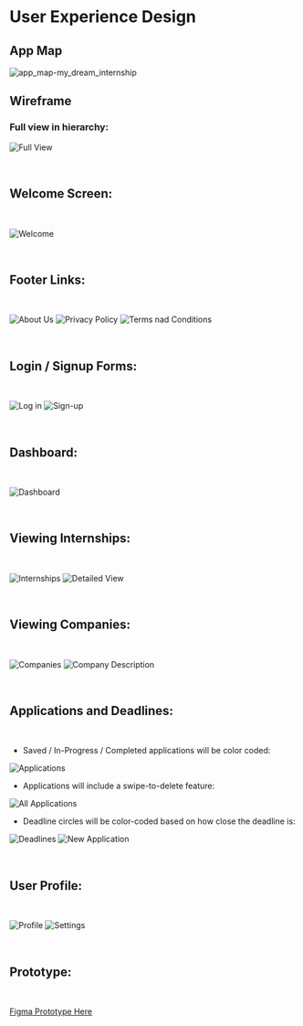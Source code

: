 # User Experience Design

## App Map

![app_map-my_dream_internship](https://user-images.githubusercontent.com/38569809/194262809-f5e4f1b4-4787-45c1-9b88-4d6651ab86de.png)


## Wireframe 

### Full view in hierarchy:
![Full View](https://user-images.githubusercontent.com/38569809/194262933-670cd4d6-51f8-4ae6-8a7e-e01b70c22277.png)

<br>

## Welcome Screen:

<br>

![Welcome](https://user-images.githubusercontent.com/38569809/194262971-64f34cd9-7838-4f5b-8e42-d2a91d4e1ee1.png)

<br>

## Footer Links:

<br>

![About Us](https://user-images.githubusercontent.com/38569809/194263034-35c0ec6e-8a24-4913-9847-edc00a61c8e4.png)
![Privacy Policy](https://user-images.githubusercontent.com/38569809/194263035-f3276d63-08b4-4f33-9c20-ad07d0e0f51f.png)
![Terms nad Conditions](https://user-images.githubusercontent.com/38569809/194263037-44c48cfa-8dac-42f4-8697-a86fd88ea4b0.png)

<br>

## Login / Signup Forms:

<br>

![Log in](https://user-images.githubusercontent.com/38569809/194263082-df1a0ecc-dac0-44f4-b8a6-acde73795cf8.png)
![Sign-up](https://user-images.githubusercontent.com/38569809/194263084-c23b9570-27a2-4b66-bb8b-ece607474f4d.png)

<br>

## Dashboard:

<br>

![Dashboard](https://user-images.githubusercontent.com/38569809/194263117-87393357-6cc3-41f5-938c-fbc31d6898f6.png)

<br>

## Viewing Internships:

<br>

![Internships](https://user-images.githubusercontent.com/38569809/194263244-8ab6c9b1-47ab-45f8-82cb-ad2cc64230a8.png)
![Detailed View](https://user-images.githubusercontent.com/38569809/194263241-a4f2af99-eb1f-4b6e-a8ab-7d9bb0cce9c7.png)

<br>

## Viewing Companies:

<br>

![Companies](https://user-images.githubusercontent.com/38569809/194263336-4457752a-1188-4b9c-a355-5165c5205b16.png)
![Company Description](https://user-images.githubusercontent.com/38569809/194263339-0f30ce75-b3cb-4e1c-aa21-a2ceaf66ce6b.png)

<br>

## Applications and Deadlines:

<br>

* Saved / In-Progress / Completed applications will be color coded:

![Applications](https://user-images.githubusercontent.com/38569809/194263437-c0abf80a-3e3c-4462-bcf4-9daccce0f6c3.png)

* Applications will include a swipe-to-delete feature:

![All Applications](https://user-images.githubusercontent.com/38569809/194263434-9c63e55b-df44-4370-9c01-7ce0f4593e3d.png)

* Deadline circles will be color-coded based on how close the deadline is:

![Deadlines](https://user-images.githubusercontent.com/38569809/194263439-f9631884-7c17-4472-b625-7a2cf3977295.png)
![New Application](https://user-images.githubusercontent.com/38569809/194263441-8ab80add-969e-47f9-9ea4-6d59fb3ab793.png)


<br>

## User Profile:

<br>

![Profile](https://user-images.githubusercontent.com/38569809/194263499-fc60547a-6b44-4a34-8941-3756ed5e31c7.png)
![Settings](https://user-images.githubusercontent.com/38569809/194263501-75c8e474-e8f8-4776-a6ae-1be3910e15e1.png)

<br>

## Prototype:

<br>


[Figma Prototype Here](https://www.figma.com/embed?embed_host=share&url=https%3A%2F%2Fwww.figma.com%2Fproto%2FmsHvJzstZxK4PLGPgSBU1Y%2FDraft1%3Fpage-id%3D0%253A1%26node-id%3D1%253A2%26viewport%3D408%252C561%252C0.08%26scaling%3Dscale-down%26starting-point-node-id%3D1%253A2%26show-proto-sidebar%3D1)
